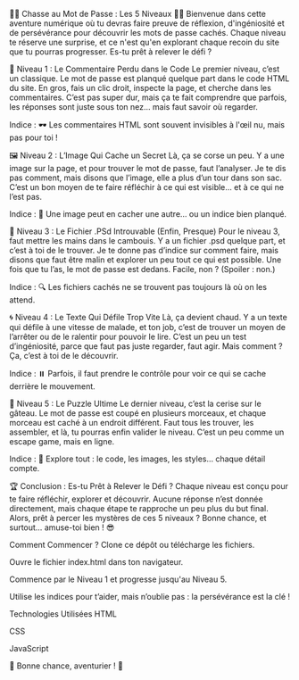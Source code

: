 🕵️‍♂️ Chasse au Mot de Passe : Les 5 Niveaux 🕵️‍♀️
Bienvenue dans cette aventure numérique où tu devras faire preuve de réflexion, d'ingéniosité et de persévérance pour découvrir les mots de passe cachés. Chaque niveau te réserve une surprise, et ce n'est qu'en explorant chaque recoin du site que tu pourras progresser. Es-tu prêt à relever le défi ?

🎯 Niveau 1 : Le Commentaire Perdu dans le Code
Le premier niveau, c’est un classique. Le mot de passe est planqué quelque part dans le code HTML du site. En gros, fais un clic droit, inspecte la page, et cherche dans les commentaires. C’est pas super dur, mais ça te fait comprendre que parfois, les réponses sont juste sous ton nez… mais faut savoir où regarder.

Indice : 🕶️ Les commentaires HTML sont souvent invisibles à l'œil nu, mais pas pour toi !

🖼️ Niveau 2 : L’Image Qui Cache un Secret
Là, ça se corse un peu. Y a une image sur la page, et pour trouver le mot de passe, faut l’analyser. Je te dis pas comment, mais disons que l’image, elle a plus d’un tour dans son sac. C’est un bon moyen de te faire réfléchir à ce qui est visible… et à ce qui ne l’est pas.

Indice : 🧩 Une image peut en cacher une autre… ou un indice bien planqué.

💾 Niveau 3 : Le Fichier .PSd Introuvable (Enfin, Presque)
Pour le niveau 3, faut mettre les mains dans le cambouis. Y a un fichier .psd quelque part, et c’est à toi de le trouver. Je te donne pas d’indice sur comment faire, mais disons que faut être malin et explorer un peu tout ce qui est possible. Une fois que tu l’as, le mot de passe est dedans. Facile, non ? (Spoiler : non.)

Indice : 🔍 Les fichiers cachés ne se trouvent pas toujours là où on les attend.

🌀 Niveau 4 : Le Texte Qui Défile Trop Vite
Là, ça devient chaud. Y a un texte qui défile à une vitesse de malade, et ton job, c’est de trouver un moyen de l’arrêter ou de le ralentir pour pouvoir le lire. C’est un peu un test d’ingéniosité, parce que faut pas juste regarder, faut agir. Mais comment ? Ça, c’est à toi de le découvrir.

Indice : ⏸️ Parfois, il faut prendre le contrôle pour voir ce qui se cache derrière le mouvement.

🧩 Niveau 5 : Le Puzzle Ultime
Le dernier niveau, c’est la cerise sur le gâteau. Le mot de passe est coupé en plusieurs morceaux, et chaque morceau est caché à un endroit différent. Faut tous les trouver, les assembler, et là, tu pourras enfin valider le niveau. C’est un peu comme un escape game, mais en ligne.

Indice : 🧠 Explore tout : le code, les images, les styles… chaque détail compte.

🏆 Conclusion : Es-tu Prêt à Relever le Défi ?
Chaque niveau est conçu pour te faire réfléchir, explorer et découvrir. Aucune réponse n’est donnée directement, mais chaque étape te rapproche un peu plus du but final. Alors, prêt à percer les mystères de ces 5 niveaux ? Bonne chance, et surtout… amuse-toi bien ! 😎

Comment Commencer ?
Clone ce dépôt ou télécharge les fichiers.

Ouvre le fichier index.html dans ton navigateur.

Commence par le Niveau 1 et progresse jusqu'au Niveau 5.

Utilise les indices pour t’aider, mais n’oublie pas : la persévérance est la clé !

Technologies Utilisées
HTML

CSS

JavaScript

🌟 Bonne chance, aventurier ! 🌟

